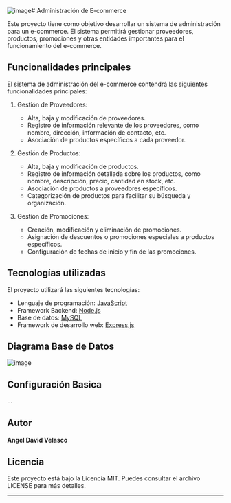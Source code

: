 ![image](https://github.com/AngelVelasco1/admin_ecommerce/assets/82744167/1c6a7a4f-74d5-4d23-b093-1939f6caeda7)# Administración de E-commerce

Este proyecto tiene como objetivo desarrollar un sistema de administración para un e-commerce. El sistema permitirá gestionar proveedores, productos, promociones y otras entidades importantes para el funcionamiento del e-commerce.

## Funcionalidades principales

El sistema de administración del e-commerce contendrá las siguientes funcionalidades principales:

1. Gestión de Proveedores:
   - Alta, baja y modificación de proveedores.
   - Registro de información relevante de los proveedores, como nombre, dirección, información de contacto, etc.
   - Asociación de productos específicos a cada proveedor.

2. Gestión de Productos:
   - Alta, baja y modificación de productos.
   - Registro de información detallada sobre los productos, como nombre, descripción, precio, cantidad en stock, etc.
   - Asociación de productos a proveedores específicos.
   - Categorización de productos para facilitar su búsqueda y organización.

3. Gestión de Promociones:
   - Creación, modificación y eliminación de promociones.
   - Asignación de descuentos o promociones especiales a productos específicos.
   - Configuración de fechas de inicio y fin de las promociones.
     
## Tecnologías utilizadas

El proyecto  utilizará las siguientes tecnologías:

- Lenguaje de programación: [JavaScript](https://developer.mozilla.org/es/docs/Web/JavaScript)
- Framework Backend: [Node.js](https://nodejs.org/)
- Base de datos: [MySQL](https://www.mysql.com/)
- Framework de desarrollo web: [Express.js](https://expressjs.com/)

## Diagrama Base de Datos
![image](https://github.com/AngelVelasco1/admin_ecommerce/assets/82744167/0811ec14-273b-4b73-9106-11197dbc06aa)


## Configuración Basica

...

## Autor

#### Angel David Velasco 

## Licencia

Este proyecto está bajo la Licencia MIT. Puedes consultar el archivo LICENSE para más detalles.

---
